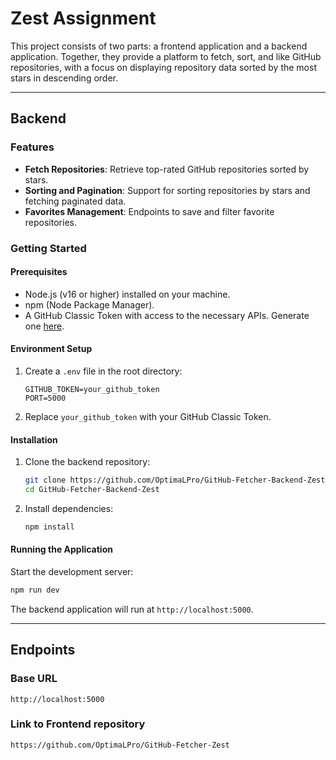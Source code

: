 # Zest Assignment

This project consists of two parts: a frontend application and a backend application. Together, they provide a platform to fetch, sort, and like GitHub repositories, with a focus on displaying repository data sorted by the most stars in descending order.

---

## **Backend**

### Features

- **Fetch Repositories**: Retrieve top-rated GitHub repositories sorted by stars.
- **Sorting and Pagination**: Support for sorting repositories by stars and fetching paginated data.
- **Favorites Management**: Endpoints to save and filter favorite repositories.

### Getting Started

#### Prerequisites

- Node.js (v16 or higher) installed on your machine.
- npm (Node Package Manager).
- A GitHub Classic Token with access to the necessary APIs. Generate one [here](https://github.com/settings/tokens).

#### Environment Setup

1. Create a `.env` file in the root directory:

   ```
   GITHUB_TOKEN=your_github_token
   PORT=5000
   ```

2. Replace `your_github_token` with your GitHub Classic Token.

#### Installation

1. Clone the backend repository:

   ```bash
   git clone https://github.com/OptimaLPro/GitHub-Fetcher-Backend-Zest.git
   cd GitHub-Fetcher-Backend-Zest
   ```

2. Install dependencies:

   ```bash
   npm install
   ```

#### Running the Application

Start the development server:

```bash
npm run dev
```

The backend application will run at `http://localhost:5000`.

---

## Endpoints

### Base URL

`http://localhost:5000`

### Link to Frontend repository
  ```
  https://github.com/OptimaLPro/GitHub-Fetcher-Zest
  ```